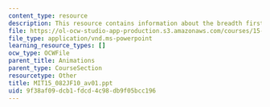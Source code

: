 ```yaml
---
content_type: resource
description: This resource contains information about the breadth first search.
file: https://ol-ocw-studio-app-production.s3.amazonaws.com/courses/15-082j-network-optimization-fall-2010/9f38af09dcb1fdcd4c98db9f05bcc196_MIT15_082JF10_av01.ppt
file_type: application/vnd.ms-powerpoint
learning_resource_types: []
ocw_type: OCWFile
parent_title: Animations
parent_type: CourseSection
resourcetype: Other
title: MIT15_082JF10_av01.ppt
uid: 9f38af09-dcb1-fdcd-4c98-db9f05bcc196
---
```

